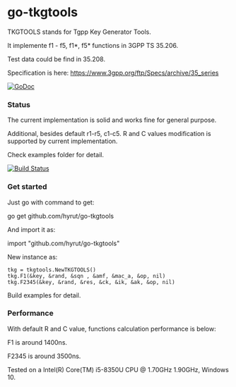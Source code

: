 # go-tkgtools

TKGTOOLS stands for Tgpp Key Generator Tools.

It implemente f1 - f5, f1*, f5* functions in 3GPP TS 35.206.

Test data could be find in 35.208.

Specification is here: https://www.3gpp.org/ftp/Specs/archive/35_series

[![GoDoc](https://godoc.org/github.com/hyrut/go-tkgtools?status.svg)](https://godoc.org/github.com/hyrut/go-tkgtools)

### Status
The current implementation is solid and works fine for general purpose.

Additional, besides default r1-r5, c1-c5. R and C values modification is supported by current implementation.

Check examples folder for detail.

[![Build Status](https://secure.travis-ci.org/hyrut/go-tkgtools.png)](http://travis-ci.org/hyrut/go-tkgtools)

### Get started

Just go with command to get:

go get github.com/hyrut/go-tkgtools

And import it as:

import "github.com/hyrut/go-tkgtools"

New instance as:

```
tkg = tkgtools.NewTKGTOOLS()
tkg.F1(&key, &rand, &sqn , &amf, &mac_a, &op, nil)
tkg.F2345(&key, &rand, &res, &ck, &ik, &ak, &op, nil)
```
Build examples for detail.

### Performance

With default R and C value, functions calculation performance is below:

F1 is around 1400ns.

F2345 is around 3500ns.

Tested on a Intel(R) Core(TM) i5-8350U CPU @ 1.70GHz 1.90GHz, Windows 10.

